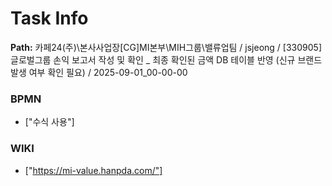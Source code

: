 # Task Info

**Path:** 카페24(주)\본사사업장\[CG]MI본부\MIH그룹\밸류업팀 / jsjeong / [330905] 글로벌그룹 손익 보고서 작성 및 확인 _ 최종 확인된 금액 DB 테이블 반영 (신규 브랜드 발생 여부 확인 필요) / 2025-09-01_00-00-00

### BPMN
- ["수식 사용"]

### WIKI
- ["https://mi-value.hanpda.com/"]

